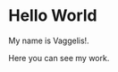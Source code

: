 <!DOCTYPE html>
<html>
<body>
<h1>Hello World</h1>
<p>My name is Vaggelis!.</p>
<p>Here you can see my work.</p>
</body>
</html>
